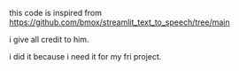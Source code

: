 this code is inspired from https://github.com/bmox/streamlit_text_to_speech/tree/main

i give all credit to him.

i did it because i need it for my fri project.
